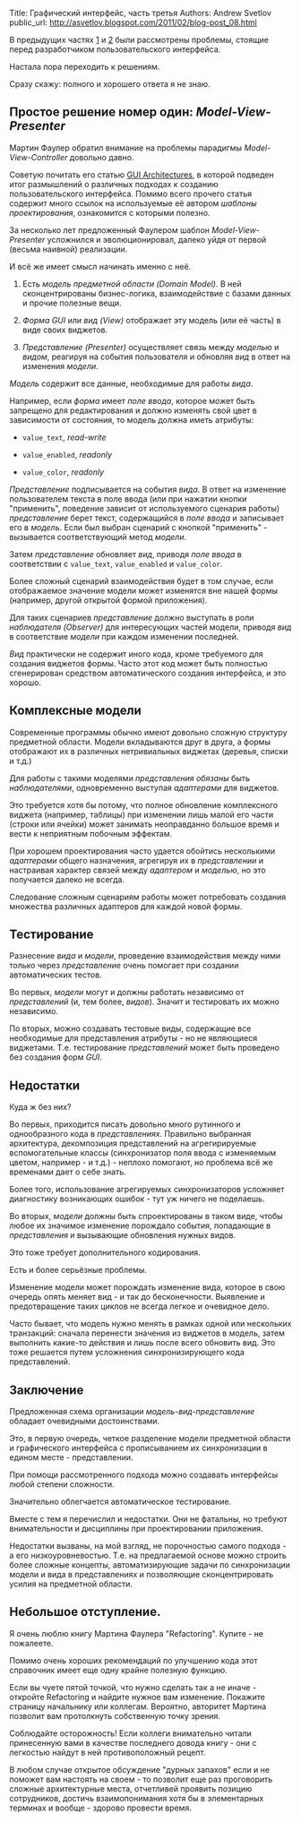 Title: Графический интерфейс, часть третья
Authors: Andrew Svetlov
public_url: http://asvetlov.blogspot.com/2011/02/blog-post_08.html


В предыдущих частях [1](http://asvetlov.blogspot.com/2011/02/blog-post_05.html) 
и [2](http://asvetlov.blogspot.com/2011/02/blog-post_05.html)
были рассмотрены проблемы, 
стоящие перед разработчиком пользовательского интерфейса. 

Настала пора переходить к решениям.

Сразу скажу: полного и хорошего ответа я не знаю.


Простое решение номер один: _Model-View-Presenter_
---------------------------------------------------

Мартин Фаулер обратил внимание на проблемы парадигмы
_Model-View-Controller_ довольно давно. 

Советую почитать его статью 
[GUI Architectures](http://martinfowler.com/eaaDev/uiArchs.html),
в которой подведен итог размышлений о различных подходах 
к созданию пользовательского интерфейса. Помимо всего прочего статья содержит
много ссылок на используемые её автором _шаблоны проектирования_, ознакомится
с которыми полезно.

За несколько лет предложенный Фаулером шаблон _Model-View-Presenter_ усложнился
и эволюционировал, далеко уйдя от первой (весьма наивной) реализации.

И всё же имеет смысл начинать именно с неё.

1. Есть _модель предметной области (Domain Model)_. 
    В ней сконцентрированы бизнес-логика, 
    взаимодействие с базами данных и прочие полезные вещи.

2. _Форма GUI_ или _вид (View)_ отображает эту модель (или её часть) 
    в виде своих виджетов.

3. _Представление (Presenter)_ осуществляет связь между _моделью_ и _видом_, 
    реагируя на события пользователя и обновляя _вид_ в ответ на изменения _модели_.

_Модель_ содержит все данные, необходимые для работы _вида_. 

Например, если _форма_ имеет _поле ввода_, 
которое может быть запрещено для редактирования
и должно изменять свой цвет в зависимости от состояния, то модель должна иметь 
атрибуты:

* `value_text`, _read-write_

* `value_enabled`, _readonly_

* `value_color`, _readonly_

_Представление_ подписывается на события _вида_. В ответ на изменение пользователем
текста в поле ввода (или при нажатии кнопки "применить", поведение зависит от
используемого сценария работы) _представление_ берет текст, содержащийся 
в _поле ввода_ и записывает его в _модель_. 
Если был выбран сценарий с кнопкой "применить" - вызывается соответствующий 
метод _модели_.

Затем _представление_ обновляет _вид_, приводя _поле ввода_ в соответствии
с `value_text`, `value_enabled` и `value_color`.

Более сложный сценарий взаимодействия будет в том случае, если отображаемое 
значение модели может изменятся вне нашей формы (например, другой открытой формой 
приложения).

Для таких сценариев _представление_ должно выступать в роли _наблюдателя (Observer)_
для интересующих частей модели, приводя _вид_ в соответствие _модели_ при каждом
изменении последней.

_Вид_ практически не содержит иного кода, кроме требуемого для создания виджетов
формы. Часто этот код может быть полностью сгенерирован средством автоматического
создания интерфейса, и это хорошо.

Комплексные модели
------------------

Современные программы обычно имеют довольно сложную структуру предметной области.
Модели вкладываются друг в друга, а формы отображают их в различных нетривиальных
виджетах (деревья, списки и т.д.)

Для работы с такими моделями _представления_ *обязаны* быть _наблюдателями_, 
одновременно выступая _адаптерами_ для виджетов.

Это требуется хотя бы потому, что полное обновление комплексного виджета
(например, таблицы) при изменении лишь малой его части (строки или ячейки)
может занимать неоправданно большое время и вести к неприятным побочным эффектам.

При хорошем проектирования часто удается обойтись несколькими _адаптерами_
общего назначения, агрегируя их в _представлении_ и настраивая характер связей
между _адаптером_ и _моделью_, но это получается далеко не всегда.

Следование сложным сценариям работы может потребовать создания множества 
различных адаптеров для каждой новой формы.


Тестирование
------------

Разнесение _вида_ и _модели_, проведение взаимодействия между ними только через
_представление_ очень помогает при создании автоматических тестов.

Во первых, _модели_ могут и должны работать независимо от _представлений_
(и, тем более, _видов_). Значит и тестировать их можно независимо.

По вторых, можно создавать тестовые виды, содержащие все необходимые 
для представления атрибуты - но не являющиеся виджетами. Т.е. тестирование
_представлений_ может быть проведено без создания форм _GUI_.


Недостатки
----------

Куда ж без них?

Во первых, приходится писать довольно много рутинного и однообразного кода 
в _представлениях_. Правильно выбранная архитектура, декомпозиция представлений
на агрегирируемые вспомогательные классы 
(синхронизатор поля ввода с изменяемым цветом, например - и т.д.) - неплохо помогают,
но проблема всё же временами дает о себе знать.

Более того, использование агрегируемых синхронизаторов усложняет диагностику
возникающих ошибок - тут уж ничего не поделаешь.

Во вторых, _модели_ должны быть спроектированы в таком виде, чтобы любое их значимое
изменение порождало события, попадающие в _представления_ и вызывающие обновления
нужных видов.

Это тоже требует дополнительного кодирования.

Есть и более серьёзные проблемы.

Изменение модели может порождать изменение вида, которое в свою очередь опять
меняет вид - и так до бесконечности. Выявление и предотвращение таких циклов 
не всегда легкое и очевидное дело.

Часто бывает, что модель нужно менять в рамках одной или нескольких транзакций:
сначала перенести значения из виджетов в модель, затем выполнить какие-то действия
и лишь после всего обновить вид. Это тоже решается путем усложнения синхронизирующего
кода представлений.

Заключение
----------

Предложенная схема организации _модель-вид-представление_ обладает очевидными
достоинствами.

Это, в первую очередь, четкое разделение модели предметной области и графического
интерфейса с прописыванием их синхронизации в едином месте - представлении.

При помощи рассмотренного подхода можно создавать интерфейсы любой степени сложности.

Значительно облегчается автоматическое тестирование.

Вместе с тем я перечислил и недостатки. Они не фатальны, но требуют внимательности
и дисциплины при проектировании приложения.

Недостатки вызваны, на мой взгляд, не порочностью самого подхода - 
а его низкоуровневостью. Т.е. на предлагаемой основе можно строить более
сложные концепты, автоматизирующие задачи по синхронизации модели и вида
в представлениях и позволяющие сконцентрировать усилия на предметной области.



Небольшое отступление. 
----------------------

Я очень люблю книгу Мартина Фаулера "Refactoring". Купите - не пожалеете.

Помимо очень хороших рекомендаций по улучшению кода этот справочник имеет 
еще одну крайне полезную функцию. 

Если вы чуете пятой точкой, что нужно сделать
так а не иначе - откройте Refactoring и найдите нужное вам изменение.
Покажите страницу начальнику или коллегам. Вероятно, авторитет Мартина позволит вам
протолкнуть собственную точку зрения.

Соблюдайте осторожность! Если коллеги внимательно читали принесенную вами в качестве
последнего довода книгу - они с легкостью найдут в ней противоположный рецепт.

В любом случае открытое обсуждение "дурных запахов" если 
и не поможет вам настоять на своем - то позволит еще раз проговорить 
сложные архитектурные места, отчетливей проявить позицию сотрудников,
достичь взаимопонимания хотя бы в элементарных терминах
и вообще - здорово провести время.


